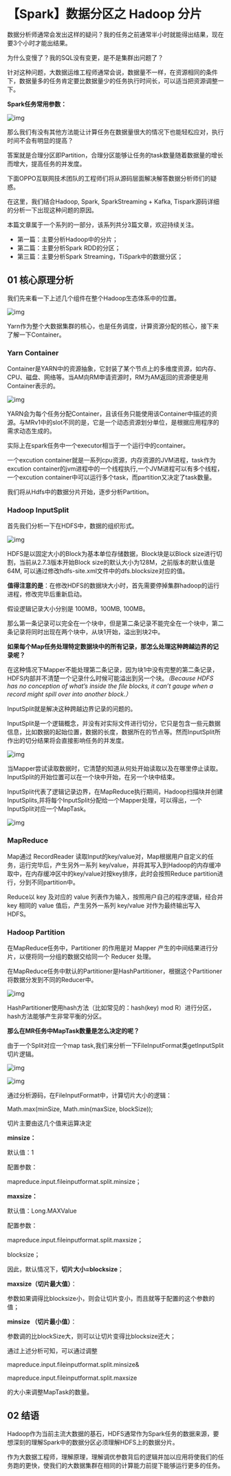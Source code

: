 # 【Spark】数据分区之 Hadoop 分片

数据分析师通常会发出这样的疑问？我的任务之前通常半小时就能得出结果，现在要3个小时才能出结果。

为什么变慢了？我的SQL没有变更，是不是集群出问题了？

针对这种问题，大数据运维工程师通常会说，数据量不一样，在资源相同的条件下，数据量多的任务肯定要比数据量少的任务执行时间长，可以适当把资源调整一下。

**Spark任务常用参数：**

![img](https://segmentfault.com/img/remote/1460000021282816)

那么我们有没有其他方法能让计算任务在数据量很大的情况下也能轻松应对，执行时间不会有明显的提高？

答案就是合理分区即Partition，合理分区能够让任务的task数量随着数据量的增长而增大，提高任务的并发度。

下面OPPO互联网技术团队的工程师们将从源码层面解决解答数据分析师们的疑惑。

在这里，我们结合Hadoop, Spark, SparkStreaming + Kafka, Tispark源码详细的分析一下出现这种问题的原因。

本篇文章属于一个系列的一部分，该系列共分3篇文章，欢迎持续关注。

- 第一篇：主要分析Hadoop中的分片；
- 第二篇：主要分析Spark RDD的分区；
- 第三篇：主要分析Spark Streaming，TiSpark中的数据分区；

## 01 核心原理分析

我们先来看一下上述几个组件在整个Hadoop生态体系中的位置。

![img](https://segmentfault.com/img/remote/1460000021282819)

Yarn作为整个大数据集群的核心，也是任务调度，计算资源分配的核心，接下来了解一下Container。

### Yarn Container

Container是YARN中的资源抽象，它封装了某个节点上的多维度资源，如内存、CPU、磁盘、网络等。当AM向RM申请资源时，RM为AM返回的资源便是用Container表示的。

![img](https://segmentfault.com/img/remote/1460000021282818)

YARN会为每个任务分配Container，且该任务只能使用该Container中描述的资源。与MRv1中的slot不同的是，它是一个动态资源划分单位，是根据应用程序的需求动态生成的。

实际上在spark任务中一个executor相当于一个运行中的container。

一个excution container就是一系列cpu资源，内存资源的JVM进程，task作为excution container的jvm进程中的一个线程执行,一个JVM进程可以有多个线程，一个excution container中可以运行多个task，而partition又决定了task数量。

我们将从Hdfs中的数据分片开始，逐步分析Partition。

### Hadoop InputSplit

首先我们分析一下在HDFS中，数据的组织形式。

![img](https://segmentfault.com/img/remote/1460000021282817)

HDFS是以固定大小的Block为基本单位存储数据，Block块是以Block size进行切割，当前从2.7.3版本开始Block size的默认大小为128M，之前版本的默认值是64M, 可以通过修改hdfs-site.xml文件中的dfs.blocksize对应的值。

**值得注意的是**：在修改HDFS的数据块大小时，首先需要停掉集群hadoop的运行进程，修改完毕后重新启动。

假设逻辑记录大小分别是 100MB，100MB, 100MB。

那么第一条记录可以完全在一个块中，但是第二条记录不能完全在一个块中，第二条记录将同时出现在两个块中，从块1开始，溢出到块2中。

**如果每个Map任务处理特定数据块中的所有记录，那怎么处理这种跨越边界的记录呢？**

在这种情况下Mapper不能处理第二条记录，因为块1中没有完整的第二条记录，HDFS内部并不清楚一个记录什么时候可能溢出到另一个块。*（Because HDFS has no conception of what’s inside the file blocks, it can’t gauge when a record might spill over into another block.）*

InputSplit就是解决这种跨越边界记录的问题的。

InputSplit是一个逻辑概念，并没有对实际文件进行切分，它只是包含一些元数据信息，比如数据的起始位置，数据的长度，数据所在的节点等。然而InputSplit所作出的切分结果将会直接影响任务的并发度。

![img](https://segmentfault.com/img/remote/1460000021282821)

当Mapper尝试读取数据时，它清楚的知道从何处开始读取以及在哪里停止读取。InputSplit的开始位置可以在一个块中开始，在另一个块中结束。

InputSplit代表了逻辑记录边界，在MapReduce执行期间，Hadoop扫描块并创建InputSplits,并将每个InputSplit分配给一个Mapper处理，可以得出，一个InputSplit对应一个MapTask。

![img](https://segmentfault.com/img/remote/1460000021282822)

### MapReduce

Map通过 RecordReader 读取Input的key/value对，Map根据用户自定义的任务，运行完毕后，产生另外一系列 key/value，并将其写入到Hadoop的内存缓冲取中，在内存缓冲区中的key/value对按key排序，此时会按照Reduce partition进行，分到不同partition中。

Reduce以 key 及对应的 value 列表作为输入，按照用户自己的程序逻辑，经合并 key 相同的 value 值后，产生另外一系列 key/value 对作为最终输出写入 HDFS。

### Hadoop Partition

在MapReduce任务中，Partitioner 的作用是对 Mapper 产生的中间结果进行分片，以便将同一分组的数据交给同一个 Reducer 处理。

在MapReduce任务中默认的Partitioner是HashPartitioner，根据这个Partitioner将数据分发到不同的Reducer中。

![img](https://segmentfault.com/img/remote/1460000021282820)

HashPartitioner使用hash方法（比如常见的：hash(key) mod R）进行分区，hash方法能够产生非常平衡的分区。

**那么在MR任务中MapTask数量是怎么决定的呢？**

由于一个Split对应一个map task,我们来分析一下FileInputFormat类getInputSplit切片逻辑。

![img](https://segmentfault.com/img/remote/1460000021282824)

![img](https://segmentfault.com/img/remote/1460000021282823)

通过分析源码，在FileInputFormat中，计算切片大小的逻辑：

Math.max(minSize, Math.min(maxSize, blockSize));

切片主要由这几个值来运算决定

**minsize：**

默认值：1

配置参数：

mapreduce.input.fileinputformat.split.minsize；

**maxsize：**

默认值：Long.MAXValue

配置参数：

mapreduce.input.fileinputformat.split.maxsize；

blocksize；

因此，默认情况下，**切片大小=blocksize**；

**maxsize（切片最大值）**：

参数如果调得比blocksize小，则会让切片变小，而且就等于配置的这个参数的值；

**minsize （切片最小值）**：

参数调的比blockSize大，则可以让切片变得比blocksize还大；

通过上述分析可知，可以通过调整

mapreduce.input.fileinputformat.split.minsize&

mapreduce.input.fileinputformat.split.maxsize

的大小来调整MapTask的数量。

## 02 结语

Hadoop作为当前主流大数据的基石，HDFS通常作为Spark任务的数据来源，要想深刻的理解Spark中的数据分区必须理解HDFS上的数据分片。

作为大数据工程师，理解原理，理解调优参数背后的逻辑并加以应用将使我们的任务跑的更快，使我们的大数据集群在相同的计算能力前提下能够运行更多的任务。